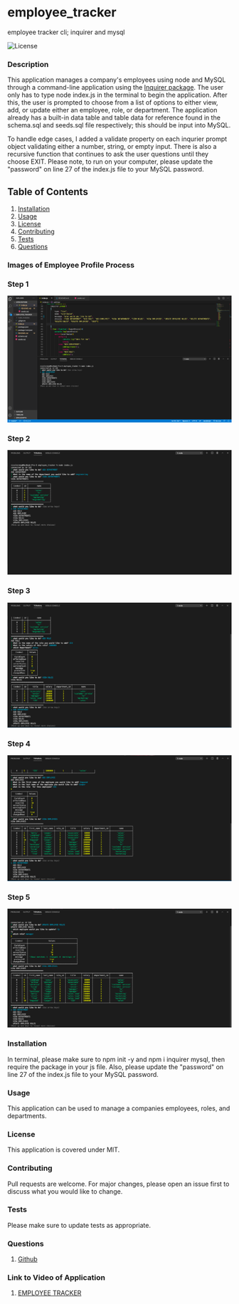 # employee_tracker
employee tracker cli; inquirer and  mysql 


![License](https://img.shields.io/badge/License-MIT-yellow.svg)

### Description
This application manages a company's employees using node and MySQL through a command-line application using the [Inquirer package](https://www.npmjs.com/package/inquirer). The user only has to type node index.js in the terminal to begin the application. After this, the user is prompted to choose from a list of options to either view, add, or update either an employee, role, or department. The application already has a built-in data table and table data for reference found in the schema.sql and seeds.sql file respectively; this should be input into MySQL.  

To handle edge cases, I added a validate property on each inqurier prompt object validating either a number, string, or empty input. There is also a recursive function that continues to ask the user questions until they choose EXIT. Please note, to run on your computer, please update the "password" on line 27 of the index.js file to your MySQL password. 

    
## Table of Contents
1. [Installation](#installation)
2. [Usage](#usage)
3. [License](#license)
4. [Contributing](#contributing)
5. [Tests](#tests)
6. [Questions](#questions)

### Images of Employee Profile Process

### Step 1

![step 1](assets/step1.png)

### Step 2

![step 1](assets/step2.png)

### Step 3

![step 1](assets/step3.png)

### Step 4

![step 1](assets/step4.png)

### Step 5

![step 1](assets/step5.png)



### Installation
In terminal, please make sure to npm init -y and npm i inquirer mysql, then require the package in your js file. Also, please update the "password" on line 27 of the index.js file to your MySQL password. 

### Usage
This application can be used to manage a companies employees, roles, and departments. 

### License 

This application is covered under MIT.


### Contributing 
Pull requests are welcome. For major changes, please open an issue first to discuss what you would like to change.

### Tests
Please make sure to update tests as appropriate.


### Questions
1. [Github](https://github.com/nicoleremy95)

### Link to Video of Application
1. [EMPLOYEE TRACKER](https://drive.google.com/file/d/1QwCm1s24y60vBc7kDLJNDbWrIdjgMnMF/view)
    
    